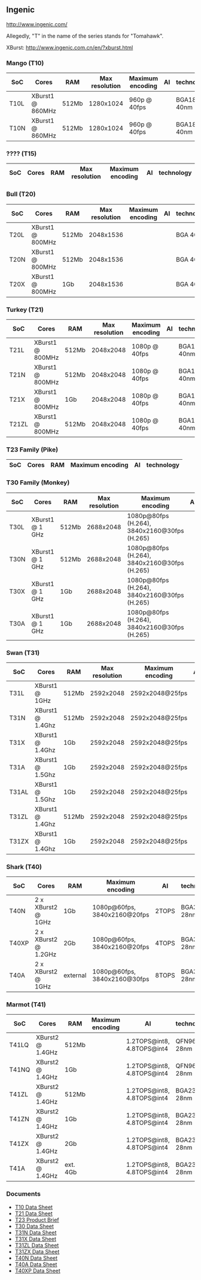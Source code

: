 Ingenic
---------
http://www.ingenic.com/

Allegedly, "T" in the name of the series stands for "Tomahawk".

XBurst: http://www.ingenic.com.cn/en/?xburst.html

### Mango (T10)

| SoC  | Cores            | RAM   | Max resolution | Maximum encoding | AI | technology  |
|------|------------------|-------|----------------|------------------|----|-------------|
| T10L | XBurst1 @ 860MHz | 512Mb | 1280x1024      | 960p @ 40fps     |    | BGA181 40nm |
| T10N | XBurst1 @ 860MHz | 512Mb | 1280x1024      | 960p @ 40fps     |    | BGA181 40nm |

### ???? (T15)

| SoC  | Cores            | RAM   | Max resolution | Maximum encoding | AI | technology |
|------|------------------|-------|----------------|------------------|----|------------|

### Bull (T20)

| SoC  | Cores            | RAM   | Max resolution | Maximum encoding | AI | technology |
|------|------------------|-------|----------------|------------------|----|------------|
| T20L | XBurst1 @ 800MHz | 512Mb | 2048x1536      |                  |    | BGA 40nm   |
| T20N | XBurst1 @ 800MHz | 512Mb | 2048x1536      |                  |    | BGA 40nm   |
| T20X | XBurst1 @ 800MHz | 1Gb   | 2048x1536      |                  |    | BGA 40nm   |

### Turkey (T21)

| SoC   | Cores            | RAM   | Max resolution | Maximum encoding | AI | technology  |
|-------|------------------|-------|----------------|------------------|----|-------------|
| T21L  | XBurst1 @ 800MHz | 512Mb | 2048x2048      | 1080p @ 40fps    |    | BGA152 40nm |
| T21N  | XBurst1 @ 800MHz | 512Mb | 2048x2048      | 1080p @ 40fps    |    | BGA152 40nm |
| T21X  | XBurst1 @ 800MHz | 1Gb   | 2048x2048      | 1080p @ 40fps    |    | BGA152 40nm |
| T21ZL | XBurst1 @ 800MHz | 512Mb | 2048x2048      | 1080p @ 40fps    |    | BGA152 40nm |

### T23 Family (Pike)

| SoC   | Cores            | RAM   | Maximum encoding | AI | technology |
|-------|------------------|-------|------------------|----|------------|

### T30 Family (Monkey)

| SoC  | Cores           | RAM   | Max resolution | Maximum encoding                             | AI | technology  |
|------|-----------------|-------|----------------|----------------------------------------------|----|-------------|
| T30L | XBurst1 @ 1 GHz | 512Mb | 2688x2048      | 1080p@80fps (H.264), 3840x2160@30fps (H.265) |    | BGA223 40nm |
| T30N | XBurst1 @ 1 GHz | 512Mb | 2688x2048      | 1080p@80fps (H.264), 3840x2160@30fps (H.265) |    | BGA223 40nm |
| T30X | XBurst1 @ 1 GHz | 1Gb   | 2688x2048      | 1080p@80fps (H.264), 3840x2160@30fps (H.265) |    | BGA223 40nm |
| T30A | XBurst1 @ 1 GHz | 1Gb   | 2688x2048      | 1080p@80fps (H.264), 3840x2160@30fps (H.265) |    | BGA223 40nm |

### Swan (T31)

| SoC   | Cores            | RAM   | Max resolution | Maximum encoding | AI | technology  |
|-------|------------------|-------|----------------|------------------|----|-------------|
| T31L  | XBurst1 @ 1GHz   | 512Mb | 2592x2048      | 2592x2048@25fps  |    | QFN88 40nm  |
| T31N  | XBurst1 @ 1.4Ghz | 512Mb | 2592x2048      | 2592x2048@25fps  |    | QFN88 40nm  |
| T31X  | XBurst1 @ 1.4Ghz | 1Gb   | 2592x2048      | 2592x2048@25fps  |    | QFN88 40nm  |
| T31A  | XBurst1 @ 1.5Ghz | 1Gb   | 2592x2048      | 2592x2048@25fps  |    | BGA223 40nm |
| T31AL | XBurst1 @ 1.5Ghz | 1Gb   | 2592x2048      | 2592x2048@25fps  |    | BGA223 40nm |
| T31ZL | XBurst1 @ 1.4Ghz | 512Mb | 2592x2048      | 2592x2048@25fps  |    | QFN88 40nm  |
| T31ZX | XBurst1 @ 1.4Ghz | 1Gb   | 2592x2048      | 2592x2048@25fps  |    | QFN88 40nm  |         

### Shark (T40)

| SoC   | Cores                | RAM      | Maximum encoding             | AI    | technology   |
|-------|----------------------|----------|------------------------------|-------|--------------|
| T40N  | 2 x XBurst2 @ 1GHz   | 1Gb      | 1080p@60fps, 3840x2160@20fps | 2TOPS | BGA356 28nm  |
| T40XP | 2 x XBurst2 @ 1.2GHz | 2Gb      | 1080p@60fps, 3840x2160@20fps | 4TOPS | BGA356 28nm  |
| T40A  | 2 x XBurst2 @ 1GHz   | external | 1080p@60fps, 3840x2160@30fps | 8TOPS | BGA356 28nm |

### Marmot (T41)

| SoC   | Cores            | RAM      | Maximum encoding | AI                         | technology  |
|-------|------------------|----------|------------------|----------------------------|-------------|
| T41LQ | XBurst2 @ 1.4GHz | 512Mb    |                  | 1.2TOPS@int8, 4.8TOPS@int4 | QFN96 28nm  |
| T41NQ | XBurst2 @ 1.4GHz | 1Gb      |                  | 1.2TOPS@int8, 4.8TOPS@int4 | QFN96 28nm  |
| T41ZL | XBurst2 @ 1.4GHz | 512Mb    |                  | 1.2TOPS@int8, 4.8TOPS@int4 | BGA232 28nm |
| T41ZN | XBurst2 @ 1.4GHz | 1Gb      |                  | 1.2TOPS@int8, 4.8TOPS@int4 | BGA232 28nm |
| T41ZX | XBurst2 @ 1.4GHz | 2Gb      |                  | 1.2TOPS@int8, 4.8TOPS@int4 | BGA232 28nm |
| T41A  | XBurst2 @ 1.4GHz | ext. 4Gb |                  | 1.2TOPS@int8, 4.8TOPS@int4 | BGA232 28nm |

### Documents

- [T10 Data Sheet](docs/T10_DS_20160614.pdf)
- [T21 Data Sheet](docs/T21_DS_20180807.pdf)
- [T23 Product Brief](docs/T23_PB_v1_1.pdf)
- [T30 Data Sheet](docs/T30_DS_20180416.pdf)
- [T31N Data Sheet](docs/T31N_DS_v1_4.pdf)
- [T31X Data Sheet](docs/T31X_DS_v1_4.pdf)
- [T31ZL Data Sheet](docs/T31ZL_DS_v1_4.pdf)
- [T31ZX Data Sheet](docs/T31ZX_DS_v1_4.pdf)
- [T40N Data Sheet](docs/T40N_DS_v1_0.pdf)
- [T40A Data Sheet](docs/T40A_DS_v1_0.pdf)
- [T40XP Data Sheet](docs/T40XP_DS_v1_0.pdf)
